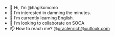 - 👋 Hi, I’m @hagikomomo
- 👀 I’m interested in damning the minutes.
- 🌱 I’m currently learning English.
- 💞️ I’m looking to collaborate on SOCA.
- 📫 How to reach me? @oraclenrich@outlook.com

<!---
hagikomomo/hagikomomo is a ✨ special ✨ repository because its `README.md` (this file) appears on your GitHub profile.
You can click the Preview link to take a look at your changes.
--->
